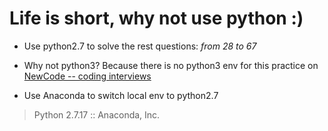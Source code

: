 # Life is short, why not use python :)

* Use python2.7 to solve the rest questions: *from 28 to 67*

* Why not python3? Because there is no python3 env for this practice on [NewCode -- coding interviews](https://www.nowcoder.com/ta/coding-interviews?query=&asc=true&order=&tagQuery=&page=1)

* Use Anaconda to switch local env to python2.7

> Python 2.7.17 :: Anaconda, Inc.
